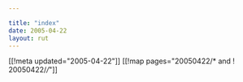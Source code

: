 ```yaml
---

title: "index"
date: 2005-04-22
layout: rut
---
```


[[!meta updated="2005-04-22"]]
[[!map pages="20050422/* and ! 20050422/*/*"]]
